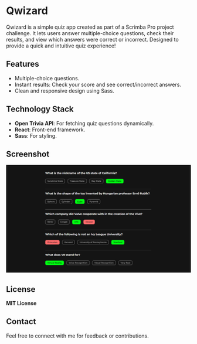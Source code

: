 # Qwizard

Qwizard is a simple quiz app created as part of a Scrimba Pro project challenge. It lets users answer multiple-choice questions, check their results, and view which answers were correct or incorrect. Designed to provide a quick and intuitive quiz experience!

## Features

- Multiple-choice questions.
- Instant results: Check your score and see correct/incorrect answers.
- Clean and responsive design using Sass.

## Technology Stack

- **Open Trivia API**: For fetching quiz questions dynamically.
- **React**: Front-end framework.
- **Sass**: For styling.

## Screenshot

![Qwizard Screenshot](./src/assets/screenshot.png)

## License

**MIT License**

## Contact

Feel free to connect with me for feedback or contributions.
